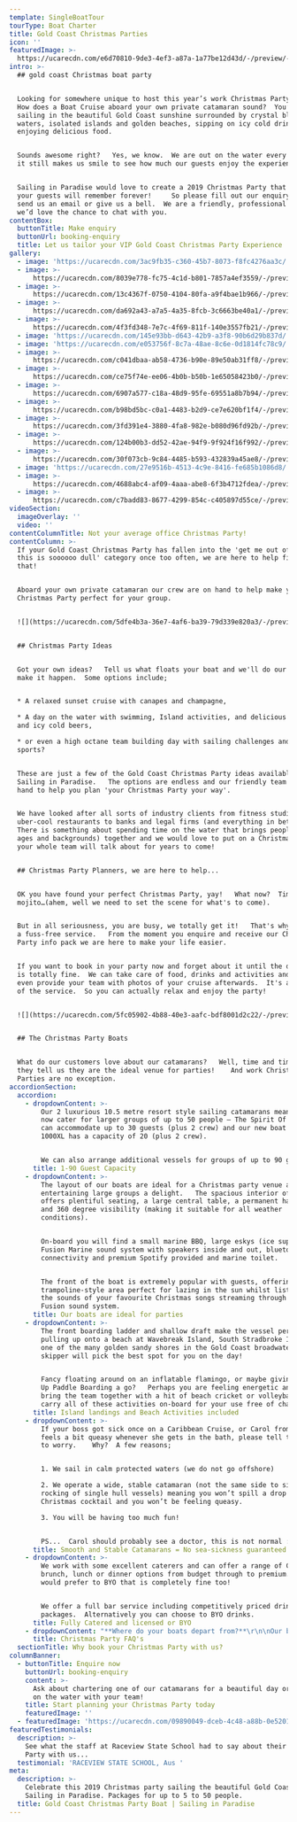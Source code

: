 ```yaml
---
template: SingleBoatTour
tourType: Boat Charter
title: Gold Coast Christmas Parties
icon: ''
featuredImage: >-
  https://ucarecdn.com/e6d70810-9de3-4ef3-a87a-1a77be12d43d/-/preview/-/enhance/50/
intro: >-
  ## gold coast Christmas boat party


  Looking for somewhere unique to host this year’s work Christmas Party 2019? 
  How does a Boat Cruise aboard your own private catamaran sound?  You’ll be
  sailing in the beautiful Gold Coast sunshine surrounded by crystal blue
  waters, isolated islands and golden beaches, sipping on icy cold drinks and
  enjoying delicious food.


  Sounds awesome right?   Yes, we know.  We are out on the water every day and
  it still makes us smile to see how much our guests enjoy the experience.


  Sailing in Paradise would love to create a 2019 Christmas Party that you and
  your guests will remember forever!     So please fill out our enquiry form,
  send us an email or give us a bell.  We are a friendly, professional crew and
  we’d love the chance to chat with you.
contentBox:
  buttonTitle: Make enquiry
  buttonUrl: booking-enquiry
  title: Let us tailor your VIP Gold Coast Christmas Party Experience
gallery:
  - image: 'https://ucarecdn.com/3ac9fb35-c360-45b7-8073-f8fc4276aa3c/'
  - image: >-
      https://ucarecdn.com/8039e778-fc75-4c1d-b801-7857a4ef3559/-/preview/-/enhance/50/
  - image: >-
      https://ucarecdn.com/13c4367f-0750-4104-80fa-a9f4bae1b966/-/preview/-/enhance/50/
  - image: >-
      https://ucarecdn.com/da692a43-a7a5-4a35-8fcb-3c6663be40a1/-/preview/-/enhance/50/
  - image: >-
      https://ucarecdn.com/4f3fd348-7e7c-4f69-811f-140e3557fb21/-/preview/-/enhance/50/
  - image: 'https://ucarecdn.com/145e93bb-d643-42b9-a3f8-90b6d29b837d/'
  - image: 'https://ucarecdn.com/e053756f-8c7a-48ae-8c6e-0d1814fc78c9/'
  - image: >-
      https://ucarecdn.com/c041dbaa-ab58-4736-b90e-89e50ab31ff8/-/preview/-/enhance/50/
  - image: >-
      https://ucarecdn.com/ce75f74e-ee06-4b0b-b50b-1e65058423b0/-/preview/-/enhance/50/
  - image: >-
      https://ucarecdn.com/6907a577-c18a-48d9-95fe-69551a8b7b94/-/preview/-/enhance/50/
  - image: >-
      https://ucarecdn.com/b98bd5bc-c0a1-4483-b2d9-ce7e620bf1f4/-/preview/-/enhance/28/
  - image: >-
      https://ucarecdn.com/3fd391e4-3880-4fa8-982e-b080d96fd92b/-/preview/-/enhance/50/
  - image: >-
      https://ucarecdn.com/124b00b3-dd52-42ae-94f9-9f924f16f992/-/preview/-/enhance/33/
  - image: >-
      https://ucarecdn.com/30f073cb-9c84-4485-b593-432839a45ae8/-/preview/-/enhance/27/
  - image: 'https://ucarecdn.com/27e9516b-4513-4c9e-8416-fe685b1086d8/'
  - image: >-
      https://ucarecdn.com/4688abc4-af09-4aaa-abe8-6f3b4712fdea/-/preview/-/enhance/3/
  - image: >-
      https://ucarecdn.com/c7badd83-8677-4299-854c-c405897d55ce/-/preview/-/enhance/28/
videoSection:
  imageOverlay: ''
  video: ''
contentColumnTitle: Not your average office Christmas Party!
contentColumn: >-
  If your Gold Coast Christmas Party has fallen into the 'get me out of here
  this is soooooo dull' category once too often, we are here to help fix
  that!   


  Aboard your own private catamaran our crew are on hand to help make your
  Christmas Party perfect for your group.  


  ![](https://ucarecdn.com/5dfe4b3a-36e7-4af6-ba39-79d339e820a3/-/preview/-/enhance/20/)


  ## Christmas Party Ideas


  Got your own ideas?   Tell us what floats your boat and we'll do our best to
  make it happen.  Some options include;


  * A relaxed sunset cruise with canapes and champagne,

  * A day on the water with swimming, Island activities, and delicious BBQ lunch
  and icy cold beers,

  * or even a high octane team building day with sailing challenges and water
  sports?


  These are just a few of the Gold Coast Christmas Party ideas available with
  Sailing in Paradise.   The options are endless and our friendly team are on
  hand to help you plan 'your Christmas Party your way'.  


  We have looked after all sorts of industry clients from fitness studios and
  uber-cool restaurants to banks and legal firms (and everything in between).  
  There is something about spending time on the water that brings people (of all
  ages and backgrounds) together and we would love to put on a Christmas Party
  your whole team will talk about for years to come!


  ## Christmas Party Planners, we are here to help...


  OK you have found your perfect Christmas Party, yay!   What now?  Time for a
  mojito…(ahem, well we need to set the scene for what's to come).


  But in all seriousness, you are busy, we totally get it!   That's why we offer
  a fuss-free service.   From the moment you enquire and receive our Christmas
  Party info pack we are here to make your life easier.   


  If you want to book in your party now and forget about it until the day that
  is totally fine.  We can take care of food, drinks and activities and we will
  even provide your team with photos of your cruise afterwards.  It's all part
  of the service.  So you can actually relax and enjoy the party!  


  ![](https://ucarecdn.com/5fc05902-4b88-40e3-aafc-bdf8001d2c22/-/preview/-/enhance/50/)


  ## The Christmas Party Boats


  What do our customers love about our catamarans?   Well, time and time again
  they tell us they are the ideal venue for parties!    And work Christmas
  Parties are no exception.
accordionSection:
  accordion:
    - dropdownContent: >-
        Our 2 luxurious 10.5 metre resort style sailing catamarans mean we can
        now cater for larger groups of up to 50 people – The Spirit Of Gwonda
        can accommodate up to 30 guests (plus 2 crew) and our new boat the
        1000XL has a capacity of 20 (plus 2 crew).


        We can also arrange additional vessels for groups of up to 90 guests.
      title: 1-90 Guest Capacity
    - dropdownContent: >-
        The layout of our boats are ideal for a Christmas party venue and make
        entertaining large groups a delight.   The spacious interior of the boat
        offers plentiful seating, a large central table, a permanent hard roof
        and 360 degree visibility (making it suitable for all weather
        conditions).


        On-board you will find a small marine BBQ, large eskys (ice supplied),
        Fusion Marine sound system with speakers inside and out, bluetooth
        connectivity and premium Spotify provided and marine toilet.


        The front of the boat is extremely popular with guests, offering a
        trampoline-style area perfect for lazing in the sun whilst listening to
        the sounds of your favourite Christmas songs streaming through our
        Fusion sound system.
      title: Our boats are ideal for parties
    - dropdownContent: >-
        The front boarding ladder and shallow draft make the vessel perfect for
        pulling up onto a beach at Wavebreak Island, South Stradbroke Island or
        one of the many golden sandy shores in the Gold Coast broadwater. Your
        skipper will pick the best spot for you on the day!


        Fancy floating around on an inflatable flamingo, or maybe giving Stand
        Up Paddle Boarding a go?   Perhaps you are feeling energetic and want to
        bring the team together with a hit of beach cricket or volleyball.   We
        carry all of these activities on-board for your use free of charge.
      title: Island landings and Beach Activities included
    - dropdownContent: >-
        If your boss got sick once on a Caribbean Cruise, or Carol from accounts
        feels a bit queasy whenever she gets in the bath, please tell them not
        to worry.    Why?  A few reasons;


        1. We sail in calm protected waters (we do not go offshore)

        2. We operate a wide, stable catamaran (not the same side to side
        rocking of single hull vessels) meaning you won’t spill a drop of your
        Christmas cocktail and you won’t be feeling queasy.

        3. You will be having too much fun!


        PS...  Carol should probably see a doctor, this is not normal :-)
      title: Smooth and Stable Catamarans = No sea-sickness guaranteed
    - dropdownContent: >-
        We work with some excellent caterers and can offer a range of Christmas,
        brunch, lunch or dinner options from budget through to premium.   If you
        would prefer to BYO that is completely fine too!


        We offer a full bar service including competitively priced drinks
        packages.  Alternatively you can choose to BYO drinks.
      title: Fully Catered and licensed or BYO
    - dropdownContent: "**Where do your boats depart from?**\r\n\nOur boats are berthed at D9 and D10 at Marina Mirage. Please see the 'contact us' page on our website for further details and a map. Marina Mirage is about 10 mins from Surfers and 15 mins from Broadbeach.\r\n\n\r\n\n**Where can I park?**\r\n\nThere is plentiful free parking underneath the Marina Mirage Shopping Centre which you are permitted to use.\r\n\n\r\n\n**What about other transport options?**\r\n\nThere are lots of ways to get to the boat! The most popular (and cost effective/convenient) if often via Maxi Taxis.\r  We can also help to arrange bus transfers for larger groups.  \n\n\n\n\r**Can you please help me out with catering/drinks?**\r\n\nYes, we offer catering and drinks service for your convenience. Please request our full catering list as advance bookings are required. We offer a range of catering options from grazing boards, to tapas and private chefs.\r\n\n****\n\n**Can I BYO food and drink?**\r\n\nYes if you would like to bring your own food and drinks on board that is completely fine.\r\n\n\r\n\n**Do you have Eskies on board?**\r\n\nYes we do and we also provide ice. The eskies are very large and can be used for food or drink.\r\n\n\r\n\n**Where can we go on our charter?**\r\n\nWe operate in the calm, protected waters of the Gold Coast Broadwater. Where to go very much depends on what you would like to do and how long your boat charter is for so please feel free to discuss this with our team. In a 3 hour charter during the day our guests usually love a swim stop at Wavebreak Island where you can enjoy the range of island activities on board. Your skipper can make recommendations on the day, if you don't wish to swim you could also go up and sail around the millionaires mansions at Sovereign Islands.\r\n\nIn the evening we usually recommend sailing north to watch the sunset and returning to the southern part of the Broadwater to see the city lights after dark which are just beautiful.\r\n\n\r\n\n**Will I get seasick?**\r\n\nNope. We operate in the calm, protected waters of the Gold Coast Broadwater. We do not go\r offshore (into the open ocean) so we do not experience large waves. Our catamarans are very stable, and do not have the same side to side rocking motion as experienced by single hull vessels so you won't get seasick :-).\r\n\n\r\n\n**What happens if it rains?**\r\n\n\r\n\nFirst of all remember...a little rain doesn't stop a great time on our boats especially in the warm Gold Coast endless summer... But do rest assured that we have a very generous wet weather policy as we want you to enjoy your time on board the boat, so if there is torrential rain or storms at the time you will be able to cancel or reschedule your cruise. Please see the full booking policy provided with your invoice for full details or contact our team."
      title: Christmas Party FAQ's
  sectionTitle: Why book your Christmas Party with us?
columnBanner:
  - buttonTitle: Enquire now
    buttonUrl: booking-enquiry
    content: >-
      Ask about chartering one of our catamarans for a beautiful day or evening
      on the water with your team!
    title: Start planning your Christmas Party today
    featuredImage: ''
  - featuredImage: 'https://ucarecdn.com/09890049-dceb-4c48-a88b-0e5201004105/'
featuredTestimonials:
  description: >-
    See what the staff at Raceview State School had to say about their Christmas
    Party with us...
  testimonial: 'RACEVIEW STATE SCHOOL, Aus '
meta:
  description: >-
    Celebrate this 2019 Christmas party sailing the beautiful Gold Coast with
    Sailing in Paradise. Packages for up to 5 to 50 people. 
  title: Gold Coast Christmas Party Boat | Sailing in Paradise
---
```


